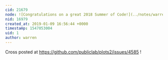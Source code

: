 ```yaml
---
cid: 21679
node: ![Congratulations on a great 2018 Summer of Code!](../notes/warren/08-21-2018/congratulations-on-a-great-2018-summer-of-code)
nid: 16979
created_at: 2019-01-09 16:56:44 +0000
timestamp: 1547053004
uid: 1
author: warren
---
```


Cross posted at https://github.com/publiclab/plots2/issues/4585 !